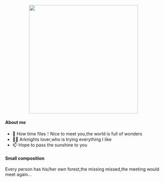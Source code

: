 <p align="center">
<img src="https://github.com/user-attachments/assets/b04e320a-3d93-4566-abca-b29cdbd8cb2e" length="500px" width="350px">
</p>

#### About me
- 👋 How time files！Nice to meet you,the world is full of wonders
- 👨‍🎓 Arknights lover,who is trying everything I like
- 📫 Hope to pass the sunshine to you
#### Small composition
Every person has his/her own forest,the missing missed,the meeting would meet again...
